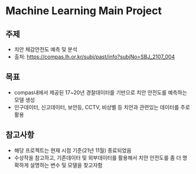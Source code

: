 # Machine Learning Main Project

## 주제
- 치안 체감안전도 예측 및 분석
- 출처: https://compas.lh.or.kr/subj/past/info?subjNo=SBJ_2107_004

## 목표
- compas내에서 제공된 17~20년 경찰데이터를 기반으로 치안 안전도를 예측하는 모델 생성
- 인구데이터, 신고데이터, 보안등, CCTV, 비상벨 등 치안과 관련있는 데이터를 주로 활용

## 참고사항
- 해당 프로젝트는 현재 시점 기준(21년 11월) 종료되었음
- 수상작을 참고하고, 기존데이터 및 외부데이터를 활용해서 치안 안전도를 좀 더 명확하게 설명하는 변수 및 모델을 찾고자함
